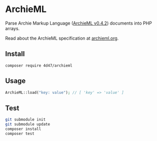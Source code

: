
# ArchieML

Parse Archie Markup Language ([ArchieML v0.4.2](https://github.com/newsdev/archieml-js/blob/e0fab24/archieml.js)) documents into PHP arrays.

Read about the ArchieML specification at [archieml.org](http://archieml.org).

## Install

`composer require 4d47/archieml`

## Usage

```php
ArchieML::load("key: value"); // [ 'key' => 'value' ]
```

## Test
```sh
git submodule init
git submodule update
composer install
composer test
```
